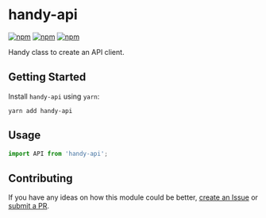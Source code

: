 # handy-api

[![npm](https://img.shields.io/npm/v/handy-api.svg)](https://www.npmjs.com/package/handy-api)
[![npm](https://img.shields.io/npm/dt/handy-api.svg)](https://www.npmjs.com/package/handy-api)
[![npm](https://img.shields.io/npm/l/handy-api.svg)](https://github.com/negativetwelve/handy/blob/master/LICENSE)

Handy class to create an API client.

## Getting Started

Install `handy-api` using `yarn`:

```shell
yarn add handy-api
```

## Usage

```javascript
import API from 'handy-api';
```

## Contributing

If you have any ideas on how this module could be better, [create an Issue](https://github.com/negativetwelve/handy/issues) or [submit a PR](https://github.com/negativetwelve/handy/pulls).
